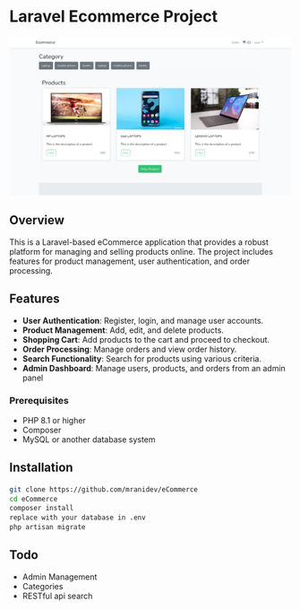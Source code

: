 # Laravel Ecommerce Project
![Laravel Ecommerce](https://github.com/mranidev/eCommerce/raw/main/screenshot.png?raw=true)

## Overview

This is a Laravel-based eCommerce application that provides a robust platform for managing and selling products online. The project includes features for product management, user authentication, and order processing.

## Features

- **User Authentication**: Register, login, and manage user accounts.
- **Product Management**: Add, edit, and delete products.
- **Shopping Cart**: Add products to the cart and proceed to checkout.
- **Order Processing**: Manage orders and view order history.
- **Search Functionality**: Search for products using various criteria.
- **Admin Dashboard**: Manage users, products, and orders from an admin panel



### Prerequisites

- PHP 8.1 or higher
- Composer
- MySQL or another database system

## Installation

```bash
git clone https://github.com/mranidev/eCommerce
cd eCommerce
composer install
replace with your database in .env 
php artisan migrate
```

## Todo

- Admin Management
- Categories
- RESTful api search
